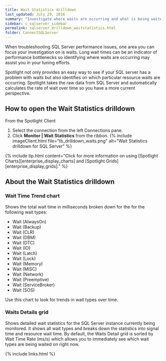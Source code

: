 ```yaml
---
title: Wait Statistics drilldown
last_updated: July 29, 2016
summary: "Investigate where waits are occurring and what is being waited for"
sidebar: c_sqlserver_sidebar
permalink: sqlserver_drilldown_waitstatistics.html
folder: ConnectSQLServer
---
```


When troubleshooting SQL Server performance issues, one area you can focus your investigation on is waits. Long wait times can be an indicator of performance bottlenecks so identifying where waits are occurring may assist you in your tuning efforts.

Spotlight not only provides an easy way to see if your SQL server has a problem with waits but also identifies on which particular resource waits are occurring. Spotlight takes the raw data from SQL Server and automatically calculates the rate of wait over time so you have a more current perspective.


## How to open the Wait Statistics drilldown

From the Spotlight Client

1. Select the connection from the left Connections pane.
2. Click **Monitor \| Wait Statistics** from the ribbon.
   {% include imageClient.html file="tb_drilldown_waits.png" alt="Wait Statistics drilldown for SQL Server" %}

{% include tip.html content="Click for more information on using [Spotlight Charts][enterprise_display_charts] and [Spotlight Grids][enterprise_display_grids]." %}


## About the Wait Statistics drilldown


### Wait Time Trend chart
Shows the total wait time in milliseconds broken down for the for the following wait types:

* Wait (AlwaysOn)
* Wait (Backup)
* Wait (CLR)
* Wait (DBM)
* Wait (DTC)
* Wait (IO)
* Wait (Latch)
* Wait (Lock)
* Wait (Memory)
* Wait (MISC)
* Wait (Network)
* Wait (Preemptive)
* Wait (ServiceBroker)
* Wait (SOS)

Use this chart to look for trends in wait types over time.

### Waits Details grid
Shows detailed wait statistics for the SQL Server instance currently being monitored. It shows all wait types and breaks down the statistics into signal time and resource wait time. By default, the Waits Detail grid is sorted by Wait Time Rate (ms/s) which allows you to immediately see which wait types are being waited on right now.

{% include links.html %}

